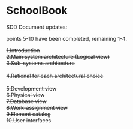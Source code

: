 # SchoolBook

SDD Document updates:

points 5-10 have been completed, remaining 1-4.

 ~~1.Introduction~~<br/>
 ~~2.Main system architecture (Logical view)~~<br/>
 ~~3.Sub-systems architecture~~<br/>   
 ~~4.Rational for each architectural choice~~<br/>   
 ~~5.Development view~~<br/>
 ~~6.Physical view~~<br/>
 ~~7.Database view~~<br/>
 ~~8.Work-assignment view~~<br/>
 ~~9.Element catalog~~<br/>
 ~~10.User interfaces~~<br/>
